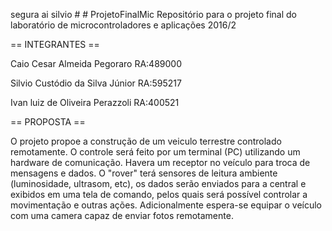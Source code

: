 ﻿segura ai silvio # # ProjetoFinalMic
Repositório para o projeto final do laboratório de microcontroladores e aplicações 2016/2

== INTEGRANTES ==

Caio Cesar Almeida Pegoraro RA:489000

Silvio Custódio da Silva Júnior RA:595217

Ivan luiz de Oliveira Perazzoli RA:400521


== PROPOSTA ==

O projeto propoe a construção de um veiculo terrestre controlado remotamente.
O controle será feito por um terminal (PC) utilizando um hardware de comunicação.
Havera um receptor no veículo para troca de mensagens e dados.
O "rover" terá sensores de leitura ambiente (luminosidade, ultrasom, etc), os dados serão enviados para a central e exibidos em uma tela de comando, pelos quais será possível controlar a movimentação e outras ações.
Adicionalmente espera-se equipar o veículo com uma camera capaz de enviar fotos remotamente.
